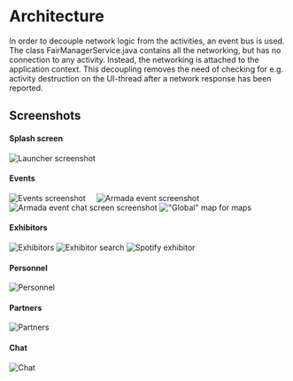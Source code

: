 # Architecture
In order to decouple network logic from the activities, an event bus is used. 
The class FairManagerService.java contains all the networking, but has no connection to any activity. Instead,
the networking is attached to the application context. This decoupling removes the need of checking for e.g.
activity destruction on the UI-thread after a network response has been reported.



## Screenshots

#### Splash screen

![Launcher screenshot](/android/screenshots/launcher-small.png?raw=true "Launcher")

#### Events

![Events screenshot](/android/screenshots/events-small.png?raw=true "Events") &nbsp; &nbsp; 
![Armada event screenshot](/android/screenshots/events-armada-small.png?raw=true "Armada event")
![Armada event chat screen screenshot](/android/screenshots/armada-chat-small.png?raw=true "Chat screen for an event")
!["Global" map for maps](/android/screenshots/events-map-small.png?raw=true "Map for all events")

#### Exhibitors

![Exhibitors](/android/screenshots/exhibitors-small.png?raw=true "Exhibitors")
![Exhibitor search](/android/screenshots/search-small.png?raw=true "Search among exhibitors")
![Spotify exhibitor](/android/screenshots/spotify-small.png?raw=true "Spotify as an exhibitor")

#### Personnel

![Personnel](/android/screenshots/personnel-small.png?raw=true "Personnel")

#### Partners

![Partners](/android/screenshots/partners.png?raw=true "Partners")

#### Chat

![Chat](/android/screenshots/chat.png?raw=true "Chat")


